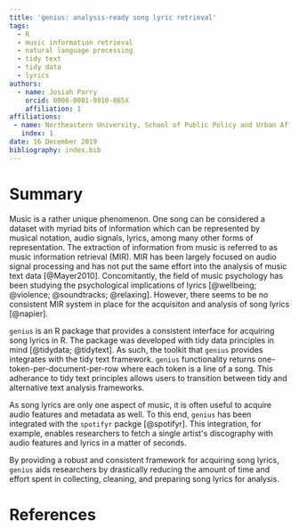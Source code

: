 ```yaml
---
title: 'genius: analysis-ready song lyric retrieval'
tags:
  - R
  - music information retrieval
  - natural language processing
  - tidy text
  - tidy data
  - lyrics
authors:
  - name: Josiah Parry
    orcid: 0000-0001-9910-865X
    affiliation: 1
affiliations:
 - name: Northeastern University, School of Public Policy and Urban Affairs
   index: 1
date: 16 December 2019
bibliography: index.bib
---
```



# Summary

Music is a rather unique phenomenon. One song can be considered a dataset with myriad bits of information which can be represented by musical notation, audio signals, lyrics, among many other forms of representation. The extraction of information from music is referred to as music information retrieval (MIR). MIR has been largely focused on audio signal processing and has not put the same effort into the analysis of music text data [@Mayer2010]. Concomitantly, the field of music psychology has been studying the psychological implications of lyrics [@wellbeing; @violence; @soundtracks; @relaxing]. However, there seems to be no consistent MIR system in place for the acquisiton and analysis of song lyrics [@napier]. 

`genius` is an R package that provides a consistent interface for acquiring song lyrics in R. The package was developed with tidy data principles in mind [@tidydata; @tidytext]. As such, the toolkit that `genius` provides integrates with the tidy text framework. `genius` functionality returns one-token-per-document-per-row where each token is a line of a song. This adherance to tidy text principles allows users to transition between tidy and alternative text analysis frameworks.

As song lyrics are only one aspect of music, it is often useful to acquire audio features and metadata as well. To this end, `genius` has been integrated with the `spotifyr` packge [@spotifyr]. This integration, for example, enables researchers to fetch a single artist's discography with audio features and lyrics in a matter of seconds. 

By providing a robust and consistent framework for acquiring song lyrics, `genius` aids researchers by drastically reducing the amount of time and effort spent in collecting, cleaning, and preparing song lyrics for analysis. 

# References 


